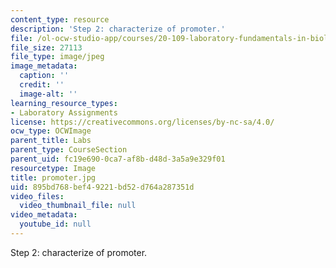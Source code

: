 ```yaml
---
content_type: resource
description: 'Step 2: characterize of promoter.'
file: /ol-ocw-studio-app/courses/20-109-laboratory-fundamentals-in-biological-engineering-fall-2007/895bd768bef49221bd52d764a287351d_promoter.jpg
file_size: 27113
file_type: image/jpeg
image_metadata:
  caption: ''
  credit: ''
  image-alt: ''
learning_resource_types:
- Laboratory Assignments
license: https://creativecommons.org/licenses/by-nc-sa/4.0/
ocw_type: OCWImage
parent_title: Labs
parent_type: CourseSection
parent_uid: fc19e690-0ca7-af8b-d48d-3a5a9e329f01
resourcetype: Image
title: promoter.jpg
uid: 895bd768-bef4-9221-bd52-d764a287351d
video_files:
  video_thumbnail_file: null
video_metadata:
  youtube_id: null
---
```

Step 2: characterize of promoter.